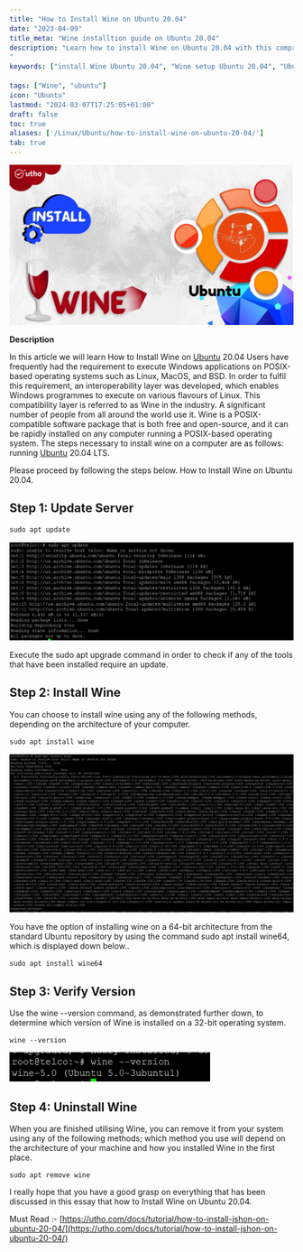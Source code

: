 ```yaml
---
title: "How to Install Wine on Ubuntu 20.04"
date: "2023-04-09"
title_meta: "Wine installtion guide on Ubuntu 20.04"
description: "Learn how to install Wine on Ubuntu 20.04 with this comprehensive guide. Follow these step-by-step instructions to set up Wine, a compatibility layer for running Windows applications on Linux, on your Ubuntu 20.04 system.
"
keywords: ["install Wine Ubuntu 20.04", "Wine setup Ubuntu 20.04", "Ubuntu 20.04 Wine installation guide", "Windows compatibility Ubuntu", "Ubuntu Wine tutorial", "Wine installation steps Ubuntu 20.04", "Windows applications Ubuntu", "Wine Ubuntu 20.04 instructions"]

tags: ["Wine", "ubuntu"]
icon: "Ubuntu"
lastmod: "2024-03-07T17:25:05+01:00"
draft: false
toc: true
aliases: ['/Linux/Ubuntu/how-to-install-wine-on-ubuntu-20-04/']
tab: true
---
```


![How to Install Wine on Ubuntu 20.04](images/How-to-Install-Wine-on-Ubuntu-20.04_utho.jpg)

**Description**

In this article we will learn How to Install Wine on [Ubuntu](https://en.wikipedia.org/wiki/Ubuntu) 20.04 Users have frequently had the requirement to execute Windows applications on POSIX-based operating systems such as Linux, MacOS, and BSD. In order to fulfil this requirement, an interoperability layer was developed, which enables Windows programmes to execute on various flavours of Linux. This compatibility layer is referred to as Wine in the industry. A significant number of people from all around the world use it. Wine is a POSIX-compatible software package that is both free and open-source, and it can be rapidly installed on any computer running a POSIX-based operating system. The steps necessary to install wine on a computer are as follows: running [Ubuntu](https://utho.com/docs/tutorial/how-to-install-jshon-on-ubuntu-20-04/) 20.04 LTS.

Please proceed by following the steps below. How to Install Wine on Ubuntu 20.04.

## Step 1: Update Server

```
sudo apt update
```
![update ubuntu server](images/image-932-1024x355.png)

Execute the sudo apt upgrade command in order to check if any of the tools that have been installed require an update.

## Step 2: Install Wine

You can choose to install wine using any of the following methods, depending on the architecture of your computer.

```
sudo apt install wine
```
![install wine package](images/image-933-1024x572.png)

You have the option of installing wine on a 64-bit architecture from the standard Ubuntu repository by using the command sudo apt install wine64, which is displayed down below..

```
sudo apt install wine64
```
## Step 3: Verify Version

Use the wine --version command, as demonstrated further down, to determine which version of Wine is installed on a 32-bit operating system.

```
wine --version
```
![wine package version](images/image-934.png)

## Step 4: Uninstall Wine

When you are finished utilising Wine, you can remove it from your system using any of the following methods; which method you use will depend on the architecture of your machine and how you installed Wine in the first place.

```
sudo apt remove wine
```
I really hope that you have a good grasp on everything that has been discussed in this essay that how to Install Wine on Ubuntu 20.04.

Must Read :- [https://utho.com/docs/tutorial/how-to-install-jshon-on-ubuntu-20-04/](https://utho.com/docs/tutorial/how-to-install-jshon-on-ubuntu-20-04/)
